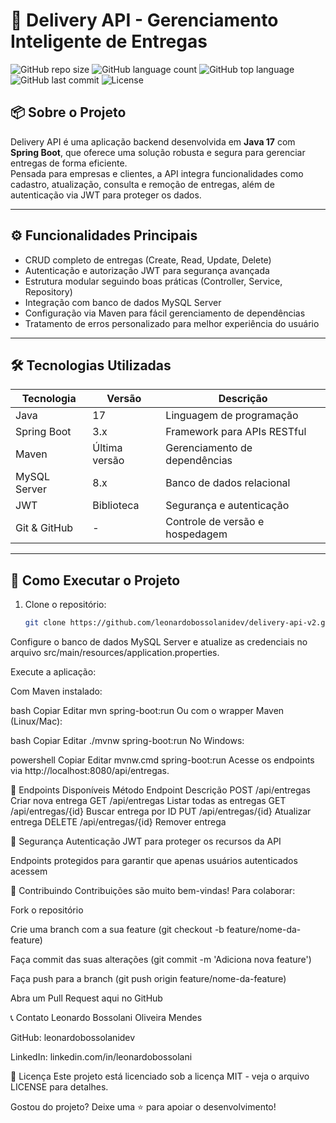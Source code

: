 # 🚀 Delivery API - Gerenciamento Inteligente de Entregas

![GitHub repo size](https://img.shields.io/github/repo-size/leonardobossolanidev/delivery-api-v2)
![GitHub language count](https://img.shields.io/github/languages/count/leonardobossolanidev/delivery-api-v2)
![GitHub top language](https://img.shields.io/github/languages/top/leonardobossolanidev/delivery-api-v2)
![GitHub last commit](https://img.shields.io/github/last-commit/leonardobossolanidev/delivery-api-v2)
![License](https://img.shields.io/github/license/leonardobossolanidev/delivery-api-v2)

## 📦 Sobre o Projeto

Delivery API é uma aplicação backend desenvolvida em **Java 17** com **Spring Boot**, que oferece uma solução robusta e segura para gerenciar entregas de forma eficiente.  
Pensada para empresas e clientes, a API integra funcionalidades como cadastro, atualização, consulta e remoção de entregas, além de autenticação via JWT para proteger os dados.

---

## ⚙️ Funcionalidades Principais

- CRUD completo de entregas (Create, Read, Update, Delete)  
- Autenticação e autorização JWT para segurança avançada  
- Estrutura modular seguindo boas práticas (Controller, Service, Repository)  
- Integração com banco de dados MySQL Server  
- Configuração via Maven para fácil gerenciamento de dependências  
- Tratamento de erros personalizado para melhor experiência do usuário

---

## 🛠 Tecnologias Utilizadas

| Tecnologia         | Versão          | Descrição                         |
|--------------------|-----------------|----------------------------------|
| Java               | 17              | Linguagem de programação          |
| Spring Boot        | 3.x             | Framework para APIs RESTful       |
| Maven              | Última versão   | Gerenciamento de dependências     |
| MySQL Server       | 8.x             | Banco de dados relacional         |
| JWT                | Biblioteca      | Segurança e autenticação          |
| Git & GitHub       | -               | Controle de versão e hospedagem   |

---

## 🚀 Como Executar o Projeto

1. Clone o repositório:
   ```bash
   git clone https://github.com/leonardobossolanidev/delivery-api-v2.git
Configure o banco de dados MySQL Server e atualize as credenciais no arquivo src/main/resources/application.properties.

Execute a aplicação:

Com Maven instalado:

bash
Copiar
Editar
mvn spring-boot:run
Ou com o wrapper Maven (Linux/Mac):

bash
Copiar
Editar
./mvnw spring-boot:run
No Windows:

powershell
Copiar
Editar
mvnw.cmd spring-boot:run
Acesse os endpoints via http://localhost:8080/api/entregas.

📄 Endpoints Disponíveis
Método	Endpoint	Descrição
POST	/api/entregas	Criar nova entrega
GET	/api/entregas	Listar todas as entregas
GET	/api/entregas/{id}	Buscar entrega por ID
PUT	/api/entregas/{id}	Atualizar entrega
DELETE	/api/entregas/{id}	Remover entrega

🔐 Segurança
Autenticação JWT para proteger os recursos da API

Endpoints protegidos para garantir que apenas usuários autenticados acessem

🤝 Contribuindo
Contribuições são muito bem-vindas! Para colaborar:

Fork o repositório

Crie uma branch com a sua feature (git checkout -b feature/nome-da-feature)

Faça commit das suas alterações (git commit -m 'Adiciona nova feature')

Faça push para a branch (git push origin feature/nome-da-feature)

Abra um Pull Request aqui no GitHub

📞 Contato
Leonardo Bossolani Oliveira Mendes

GitHub: leonardobossolanidev

LinkedIn: linkedin.com/in/leonardobossolani

📄 Licença
Este projeto está licenciado sob a licença MIT - veja o arquivo LICENSE para detalhes.

Gostou do projeto?
Deixe uma ⭐ para apoiar o desenvolvimento!
